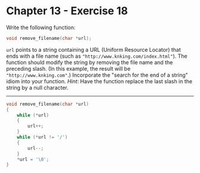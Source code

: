 # Chapter 13 - Exercise 18

Write the following function:

```C
void remove_filename(char *url);
```

`url` points to a string containing a URL (Uniform Resource Locator) that ends
with a file name (such as `"http://www.knking.com/index.html"`).  The function
should modify the string by removing the file name and the preceding slash.  (In
this example, the result will be `"http://www.knking.com"`.)  Incorporate the
"search for the end of a string" idiom into your function.  _Hint_: Have the
function replace the last slash in the string by a null character.


---

```C
void remove_filename(char *url)
{
    while (*url)
    {
        url++;
    }
    while (*url != '/')
    {
        url--;
    }
    *url = '\0';
}
```
